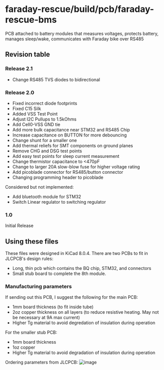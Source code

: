 # faraday-rescue/build/pcb/faraday-rescue-bms

PCB attached to battery modules that measures voltages, protects battery, manages sleep/wake, communicates with Faraday bike over RS485

## Revision table
### Release 2.1
- Change RS485 TVS diodes to bidirectional

### Release 2.0	
  - Fixed incorrect diode footprints
  - Fixed C15 Silk
  - Added VSS Test Point
  - Adjust I2C Pullups to 1.5kOhms
  - Add Cell0-VSS GND tie
  - Add more bulk capacitance near STM32 and RS485 Chip
  - Increase capacitance on BUTTON for more debouncing
  - Change shunt for a smaller one
  - Add thermal reliefs for SMT components on ground planes
  - Remove CHG and DSG test points
  - Add easy test points for sleep current measurement
  - Change thermistor capacitance to <470pF
  - Change to larger 20A slow-blow fuse for higher voltage rating
  - Add picoblade connector for RS485/button connector
  - Changing programming header to picoblade

Considered but not implemented:
  - Add bluetooth module for STM32
  - Switch Linear regulator to switching regulator
### 1.0
Initial Release
		

## Using these files
These files were designed in KiCad 8.0.4. There are two PCBs to fit in JLCPCB's design rules:
- Long, thin pcb which contains the BQ chip, STM32, and connectors
- Small stub board to complete the 8th module.

### Manufacturing parameters
If sending out this PCB, I suggest the following for the main PCB:
- 1mm board thickness (to fit inside tube)
- 2oz copper thickness on all layers (to reduce resistive heating. May not be necessary at 9A max current)
- Higher Tg material to avoid degredation of insulation during operation

For the smaller stub PCB:
- 1mm board thickness
- 1oz copper
- Higher Tg material to avoid degradation of insulation during operation

Ordering parameters from JLCPCB:
![image](https://github.com/user-attachments/assets/d0957980-3816-4d8a-9568-1d07f6bb66f6)



